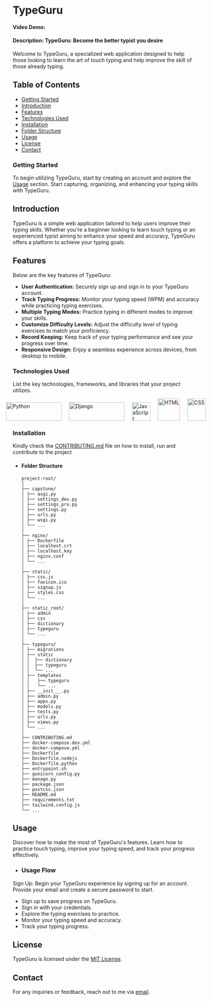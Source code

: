# TypeGuru

#### Video Demo:

#### Description: TypeGuru: Become the better typist you desire

Welcome to TypeGuru, a specialized web application designed to help those looking to learn the art of touch typing and help improve the skill of those already typing.

## Table of Contents

- [Getting Started](#getting-started)
- [Introduction](#introduction)
- [Features](#features)
- [Technologies Used](#technologies-used)
- [Installation](#installation)
- [Folder Structure](#folder-structure)
- [Usage](#usage)
- [License](#license)
- [Contact](#contact)

### Getting Started

To begin utilizing TypeGuru, start by creating an account and explore the [Usage](#usage) section. Start capturing, organizing, and enhancing your typing skills with TypeGuru.

## Introduction

TypeGuru is a simple web application tailored to help users improve their typing skills. Whether you're a beginner looking to learn touch typing or an experienced typist aiming to enhance your speed and accuracy, TypeGuru offers a platform to achieve your typing goals.

<!-- ![Application Homepage](image.png) -->

## Features

Below are the key features of TypeGuru:

- **User Authentication:** Securely sign up and sign in to your TypeGuru account.
- **Track Typing Progress:** Monitor your typing speed (WPM) and accuracy while practicing typing exercises.
- **Multiple Typing Modes:** Practice typing in different modes to improve your skills.
- **Customize Difficulty Levels:** Adjust the difficulty level of typing exercises to match your proficiency.
- **Record Keeping:** Keep track of your typing performance and see your progress over time.
- **Responsive Design:** Enjoy a seamless experience across devices, from desktop to mobile.

### Technologies Used

List the key technologies, frameworks, and libraries that your project utilizes.

<div style="display: flex; justify-content: center; align-items: baseline; gap: 20px;">
<img src="https://www.python.org/static/community_logos/python-logo-generic.svg" alt="Python" width="150" height="50"> <img src="https://www.djangoproject.com/m/img/logos/django-logo-negative.svg" alt="Django" width="150" height="50"> <img src="https://upload.wikimedia.org/wikipedia/commons/9/99/Unofficial_JavaScript_logo_2.svg" alt="JavaScript" width="50" height="50"> <img src="https://www.w3.org/html/logo/downloads/HTML5_Logo_256.png" alt="HTML" width="60" height="60"> <img src="https://upload.wikimedia.org/wikipedia/commons/d/d5/CSS3_logo_and_wordmark.svg" alt="CSS" width="50" height="60">
</div>

### Installation

Kindly check the [CONTRIBUTING.md](CONTRIBUTING.md) file on how to install, run and contribute to the project

- #### Folder Structure

  ```
  project-root/
  │
  ├── capstone/
  │ ├── asgi.py
  │ ├── settings_dev.py
  │ ├── settings_pro.py
  │ ├── settings.py
  │ ├── urls.py
  │ ├── wsgi.py
  │ └── ...
  │
  ├── nginx/
  │ ├── Dockerfile
  │ ├── localhost.crt
  │ ├── localhost.key
  │ ├── nginx.conf
  │ └── ...
  │
  ├── static/
  │ ├── css.js
  │ ├── favicon.ico
  │ ├── signup.js
  │ ├── styles.css
  │ └── ...
  │
  ├── static_root/
  │ ├── admin
  │ ├── css
  │ ├── dictionary
  │ ├── typeguru
  │ └── ...
  │
  ├── typeguru/
  │ ├── migrations
  │ ├── static
  │ │  ├── dictionary
  │ │  ├── typeguru
  │ │  └── ...
  │ ├── templates
  │ │   ├── typeguru
  │ │   └── ...
  │ ├── __init___.py
  │ ├── admin.py
  │ ├── apps.py
  │ ├── models.py
  │ ├── tests.py
  │ ├── urls.py
  │ ├── views.py
  │ └── ...
  │
  ├── CONTRIBUTING.md
  ├── docker-compose.dev.yml
  ├── docker-compose.yml
  ├── Dockerfile
  ├── Dockerfile.nodejs
  ├── Dockerfile.python
  ├── entrypoint.sh
  ├── gunicorn_config.py
  ├── manage.py
  ├── package.json
  ├── postcss.json
  ├── README.md
  ├── requirements.txt
  ├── tailwind.config.js
  └── ...
  ```

## Usage

Discover how to make the most of TypeGuru's features. Learn how to practice touch typing, improve your typing speed, and track your progress effectively.

- ### Usage Flow

Sign Up: Begin your TypeGuru experience by signing up for an account. Provide your email and create a secure password to start.

- Sign up to save progress on TypeGuru.
- Sign in with your credentials.
- Explore the typing exercises to practice.
- Monitor your typing speed and accuracy.
- Track your typing progress.

## License

TypeGuru is licensed under the [MIT License](LICENSE).

## Contact

For any inquiries or feedback, reach out to me via [email](mailto:babsman4all@email.com).
